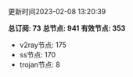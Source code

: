 更新时间2023-02-08 13:20:39

**总订阅: 73**
**总节点: 941**
**有效节点: 353**
- v2ray节点: 175
- ss节点: 170
- trojan节点: 8
